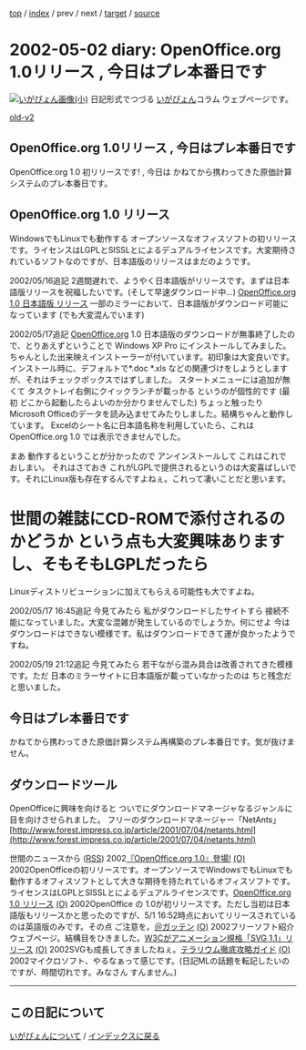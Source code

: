 [top](https://igapyon.github.io/diary/) 
 / [index](https://igapyon.github.io/diary/2002/index.html) 
 / prev 
 / next 
 / [target](https://igapyon.github.io/diary/2002/ig020502.html) 
 / [source](https://github.com/igapyon/diary/blob/gh-pages/2002/ig020502.html.src.md) 

2002-05-02 diary: OpenOffice.org 1.0リリース , 今日はプレ本番日です
=====================================================================================================
[![いがぴょん画像(小)](https://igapyon.github.io/diary/images/iga200306s.jpg "いがぴょん")](https://igapyon.github.io/diary/memo/memoigapyon.html) 日記形式でつづる [いがぴょん](https://igapyon.github.io/diary/memo/memoigapyon.html)コラム ウェブページです。

[old-v2](ig020502-orig.html)

## OpenOffice.org 1.0リリース , 今日はプレ本番日です

OpenOffice.org 1.0 初リリースです! , 今日は かねてから携わってきた原価計算システムのプレ本番日です。






## OpenOffice.org 1.0 リリース


WindowsでもLinuxでも動作する オープンソースなオフィスソフトの初リリースです。ライセンスはLGPLとSISSLとによるデュアルライセンスです。大変期待されているソフトなのですが、日本語版のリリースはまだのようです。

2002/05/16追記 2週間遅れで、ようやく日本語版がリリースです。まずは日本語版リリースを祝福したいです。(そして早速ダウンロード中…)
[OpenOffice.org 1.0 日本語版 リリース](http://www.openoffice.org)
一部のミラーにおいて、日本語版がダウンロード可能になっています 
(でも大変混んでいます)


2002/05/17追記
[OpenOffice.org](http://ja.openoffice.org/) 1.0 日本語版のダウンロードが無事終了したので、とりあえずということで Windows
XP Pro にインストールしてみました。
ちゃんとした出来映えインストーラーが付いています。初印象は大変良いです。
  インストール時に、デフォルトで*.doc *.xls などの関連づけをしようとしますが、それはチェックボックスではずしました。
  スタートメニューには追加が無くて タスクトレイ右側にクイックランチが載っかる
  というのが個性的です (最初 どこから起動したらよいのか分かりませんでした)
  ちょっと触ったり Microsoft Officeのデータを読み込ませてみたりしました。結構ちゃんと動作しています。
  Excelのシート名に日本語名称を利用していたら、これはOpenOffice.org 1.0 では表示できませんでした。
  


まあ 動作するということが分かったので アンインストールして これはこれで
おしまい。
それはさておき これがLGPLで提供されるというのは大変喜ばしいです。それにLinux版も存在するんですよねぇ。これって凄いことだと思います。
# 世間の雑誌にCD-ROMで添付されるのかどうか という点も大変興味ありますし、そもそもLGPLだったら
Linuxディストリビューションに加えてもらえる可能性も大ですよね。

2002/05/17 16:45追記 今見てみたら 私がダウンロードしたサイトすら 接続不能になっていました。大変な混雑が発生しているのでしょうか。何にせよ
今はダウンロードはできない模様です。私はダウンロードできて運が良かったようですね。

2002/05/19 21:12追記 今見てみたら 若干ながら混み具合は改善されてきた模様です。ただ 日本のミラーサイトに日本語版が載っていなかったのは
ちと残念だと思いました。

## 今日はプレ本番日です


かねてから携わってきた原価計算システム再構築のプレ本番日です。気が抜けません。

## ダウンロードツール


OpenOfficeに興味を向けると ついでにダウンロードマネージャなるジャンルに目を向けさせられました。
フリーのダウンロードマネージャー「NetAnts」
  [http://www.forest.impress.co.jp/article/2001/07/04/netants.html](http://www.forest.impress.co.jp/article/2001/07/04/netants.html)




世間のニュースから ([RSS](ig020502-news.xml)) 2002[『OpenOffice.org 1.0』登場!](http://linux.ascii24.com/linux/news/today/2002/05/02/635535-000.html) [(O)](http://linux.ascii24.com/linux/news/today/2002/05/02/635535-000.html) 2002OpenOfficeの初リリースです。オープンソースでWindowsでもLinuxでも動作するオフィスソフトとして大きな期待を持たれているオフィスソフトです。ライセンスはLGPLとSISSLとによるデュアルライセンスです。[OpenOffice.org 1.0 リリース](http://www.openoffice.org) [(O)](http://www.openoffice.org) 2002OpenOffice の 1.0が初リリースです。ただし当初は日本語版もリリースかと思ったのですが、5/1 16:52時点においてリリースされているのは英語版のみです。その点 ご注意を。[＠ガッテン](http://www.bc.wakwak.com/~kei/freesoft/freesoft.html) [(O)](http://www.bc.wakwak.com/~kei/freesoft/freesoft.html) 2002フリーソフト紹介ウェブページ。結構目をひきました。[W3Cがアニメーション規格「SVG 1.1」リリース](http://www.zdnet.co.jp/news/0205/01/b_0430_06.html) [(O)](http://www.zdnet.co.jp/news/0205/01/b_0430_06.html) 2002SVGも成長してきましたねぇ。[テラリウム徹底攻略ガイド](http://www.atmarkit.co.jp/fdotnet/terrarium/terrarium01/terrarium01_01.html) [(O)](http://www.atmarkit.co.jp/fdotnet/terrarium/terrarium01/terrarium01_01.html) 2002マイクロソフト、やるなぁって感じです。(日記MLの話題を転記したいのですが、時間切れです。みなさん すんません。)


----------------------------------------------------------------------------------------------------

## この日記について
[いがぴょんについて](https://igapyon.github.io/diary/memo/memoigapyon.html) / [インデックスに戻る](https://igapyon.github.io/diary/idxall.html)
